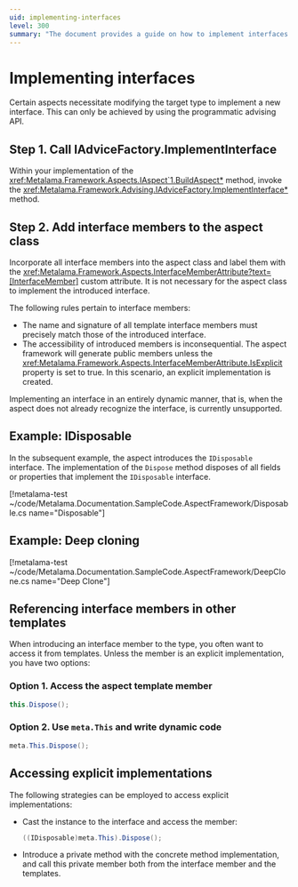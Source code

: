 ```yaml
---
uid: implementing-interfaces
level: 300
summary: "The document provides a guide on how to implement interfaces using the programmatic advising API in the Metalama Framework, with examples for IDisposable and Deep cloning."
---
```

# Implementing interfaces

Certain aspects necessitate modifying the target type to implement a new interface. This can only be achieved by using the programmatic advising API.

## Step 1. Call IAdviceFactory.ImplementInterface

Within your implementation of the <xref:Metalama.Framework.Aspects.IAspect`1.BuildAspect*> method, invoke the <xref:Metalama.Framework.Advising.IAdviceFactory.ImplementInterface*> method.

## Step 2. Add interface members to the aspect class

Incorporate all interface members into the aspect class and label them with the <xref:Metalama.Framework.Aspects.InterfaceMemberAttribute?text=[InterfaceMember]> custom attribute. It is not necessary for the aspect class to implement the introduced interface.

The following rules pertain to interface members:

- The name and signature of all template interface members must precisely match those of the introduced interface.
- The accessibility of introduced members is inconsequential. The aspect framework will generate public members unless the <xref:Metalama.Framework.Aspects.InterfaceMemberAttribute.IsExplicit> property is set to true. In this scenario, an explicit implementation is created.

Implementing an interface in an entirely dynamic manner, that is, when the aspect does not already recognize the interface, is currently unsupported.

## Example: IDisposable

In the subsequent example, the aspect introduces the `IDisposable` interface. The implementation of the `Dispose` method disposes of all fields or properties that implement the `IDisposable` interface.

[!metalama-test  ~/code/Metalama.Documentation.SampleCode.AspectFramework/Disposable.cs name="Disposable"]

## Example: Deep cloning

[!metalama-test ~/code/Metalama.Documentation.SampleCode.AspectFramework/DeepClone.cs name="Deep Clone"]


## Referencing interface members in other templates

When introducing an interface member to the type, you often want to access it from templates. Unless the member is an explicit implementation, you have two options:

[comment]: # (TODO: better code examples)


### Option 1. Access the aspect template member

```cs
this.Dispose();
```


### Option 2. Use `meta.This` and write dynamic code

```cs
meta.This.Dispose();
```

## Accessing explicit implementations

The following strategies can be employed to access explicit implementations:

- Cast the instance to the interface and access the member:

    ```cs
    ((IDisposable)meta.This).Dispose();
    ```

- Introduce a private method with the concrete method implementation, and call this private member both from the interface member and the templates.


